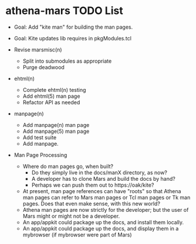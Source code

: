 # athena-mars TODO List

* Goal:  Add "kite man" for building the man pages.
* Goal:  Kite updates lib requires in pkgModules.tcl
* Revise marsmisc(n)
  * Split into submodules as appropriate
  * Purge deadwood

* ehtml(n)
  * Complete ehtml(n) testing
  * Add ehtml(5) man page
  * Refactor API as needed
* manpage(n)
  * Add manpage(n) man page
  * Add manpage(5) man page
  * Add test suite
  * Add manpage.

* Man Page Processing
  * Where do man pages go, when built?
    *   Do they simply live in the docs/manX directory, as now?
    *   A developer has to clone Mars and build the docs by hand?
    *   Perhaps we can push them out to https://oak/kite?
  * At present, man page references can have "roots" so that 
    Athena man pages can refer to Mars man pages or Tcl man pages
    or Tk man pages.  Does that even make sense, with this new world?
  * Athena man pages are now strictly for the developer; but the user
    of Mars might or might not be a developer.
  * An app/appkit could package up the docs, and install them locally.
  * An app/appkit could package up the docs, and display them in a 
    mybrowser (if mybrowser were part of Mars)